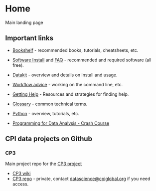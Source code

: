 # Home
Main landing page

## Important links

* [Bookshelf](resources/bookshelf.md) - recommended books, tutorials, cheatsheets, etc.
* [Software Install](docs/tech_setup.md) and [FAQ](docs/tech_faq.md) - recommended and required software (all free).
* [Datakit](docs/datakit.md) - overview and details on install and usage.
* [Workflow advice](docs/workflow_advice.md) - working on the command line, etc.

* [Getting Help](docs/getting_help.md) - Resources and strategies for finding help.
* [Glossary](docs/glossary.md) - common technical terms.

* [Python](docs/python.md) - overview, tutorials, etc.
* [Programming for Data Analysis - Crash Course](resources/course_main.md)

## CPI data projects on Github

### CP3
Main project repo for the [CP3 project](https://github.com/climatepolicydata/cp3)
* [CP3 wiki](https://github.com/climatepolicydata/cp3_wiki)
* [CP3 repo](https://github.com/climatepolicydata/cp3) - private, contact datascience@cpiglobal.org if you need access.




